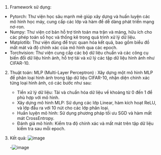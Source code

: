 1. Framework sử dụng: 
  - Pytorch: Thư viện học sâu mạnh mẽ giúp xây dựng và huấn luyện các mô hình học máy, cung cấp các lớp và hàm để dễ dàng phát triển mạng nơ-ron.
  - Numpy: Thư viện cơ bản hỗ trợ tính toán ma trận và mảng, hữu ích cho các phép toán số học và thống kê trong quá trình xử lý dữ liệu.
  - Matplotlib: Thư viện dùng để trực quan hóa kết quả, bao gồm biểu đồ mất mát và độ chính xác của mô hình qua các epoch.
  - Torchvision: Thư viện cung cấp các bộ dữ liệu chuẩn và các công cụ biến đổi dữ liệu hình ảnh, hỗ trợ tải và xử lý các tập dữ liệu hình ảnh như CIFAR-10.

2. Thuật toán:
   MLP (Multi-Layer Perceptron) : Xây dựng một mô hình MLP để phân loại hình ảnh trong tập dữ liệu CIFAR-10, nhận diện chính xác từng loại hình ảnh, có các bước như sau:
    - Tiền xử lý dữ liệu: Tải và chuẩn hóa dữ liệu về khoảng từ 0 đến 1 để phù hợp với mô hình.
    - Xây dựng mô hình MLP: Sử dụng các lớp Linear, hàm kích hoạt ReLU, và lớp đầu ra với 10 nút cho các lớp phân loại.
    - Huấn luyện mô hình: Sử dụng phương pháp tối ưu SGD và hàm mất mát CrossEntropy.
    - Đánh giá mô hình: Kiểm tra độ chính xác và mất mát trên tập dữ liệu kiểm tra sau mỗi epoch.
3. Kết quả:
   ![image](https://github.com/user-attachments/assets/41176f7f-bf59-43b2-8ada-128fe800d7c5)

   -![image](https://github.com/user-attachments/assets/b1e17e50-4529-4efb-8830-a46447d9aa60)

